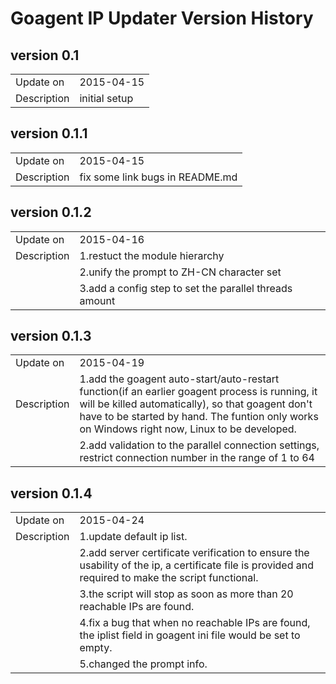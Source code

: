 Goagent IP Updater Version History
======================================
## version 0.1
|    |   |
| --------   | :----  |
| Update on | 2015-04-15 |
| Description | initial setup |

## version 0.1.1
|    |   |
| --------   | :----  |
| Update on | 2015-04-15 |
| Description | fix some link bugs in README.md |

## version 0.1.2
|    |   |
| --------   | :----  |
| Update on | 2015-04-16 |
| Description | 1.restuct the module hierarchy |
|          | 2.unify the prompt to ZH-CN character set |
|          | 3.add a config step to set the parallel threads amount |

## version 0.1.3
|    |   |
| --------   | :----  |
| Update on | 2015-04-19 |
| Description | 1.add the goagent auto-start/auto-restart function(if an earlier goagent process is running, it will be killed automatically), so that goagent don't have to be started by hand. The funtion only works on Windows right now, Linux to be developed. |
|          | 2.add validation to the parallel connection settings, restrict connection number in the range of 1 to 64 |

## version 0.1.4
|    |   |
| --------   | :----  |
| Update on | 2015-04-24 |
| Description | 1.update default ip list. |
|          | 2.add server certificate verification to ensure the usability of the ip, a certificate file is provided and required to make the script functional. |
|          | 3.the script will stop as soon as more than 20 reachable IPs are found. |
|          | 4.fix a bug that when no reachable IPs are found, the iplist field in goagent ini file would be set to empty. |
|          | 5.changed the prompt info. |